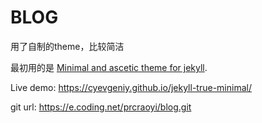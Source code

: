 # BLOG

用了自制的theme，比较简洁

最初用的是 [Minimal and ascetic theme for jekyll](https://github.com/cyevgeniy/jekyll-true-minimal).

Live demo: https://cyevgeniy.github.io/jekyll-true-minimal/

git url: https://e.coding.net/prcraoyi/blog.git
